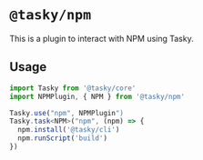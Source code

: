 # `@tasky/npm`

This is a plugin to interact with NPM using Tasky.

## Usage

```ts
import Tasky from '@tasky/core'
import NPMPlugin, { NPM } from '@tasky/npm'

Tasky.use("npm", NPMPlugin")
Tasky.task<NPM>("npm", (npm) => {
  npm.install('@tasky/cli')
  npm.runScript('build')
})
```
